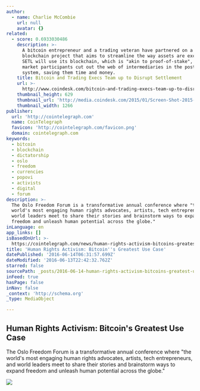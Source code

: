 ```yaml
---
author:
  - name: Charlie McCombie
    url: null
    avatar: {}
related:
  - score: 0.6933030486
    description: >-
      A bitcoin entrepreneur and a trading veteran have partnered on a
      blockchain project that aims to streamline the way assets are exchanged.
      SETL will use its blockchain, which is "akin to proof-of-stake", to let
      market participants cut out the web of intermediaries in the post-trade
      system, saving them time and money.
    title: Bitcoin and Trading Execs Team up to Disrupt Settlement
    url: >-
      http://www.coindesk.com/bitcoin-and-trading-execs-team-up-to-disrupt-settlement/
    thumbnail_height: 629
    thumbnail_url: 'http://media.coindesk.com/2015/01/Screen-Shot-2015-01-13-at-2.40.15-PM.png'
    thumbnail_width: 1266
publisher:
  url: 'http://cointelegraph.com'
  name: CoinTelegraph
  favicon: 'http://cointelegraph.com/favicon.png'
  domain: cointelegraph.com
keywords:
  - bitcoin
  - blockchain
  - dictatorship
  - oslo
  - freedom
  - currencies
  - popovi
  - activists
  - digital
  - forum
description: >-
  The Oslo Freedom Forum is a transformative annual conference where "the
  world's most engaging human rights advocates, artists, tech entrepreneurs, and
  world leaders meet to share their stories and brainstorm ways to expand
  freedom and unleash human potential across the globe."
inLanguage: en
app_links: []
isBasedOnUrl: >-
  https://cointelegraph.com/news/human-rights-activism-bitcoins-greatest-use-case
title: 'Human Rights Activism: Bitcoin''s Greatest Use Case'
datePublished: '2016-06-14T06:31:57.699Z'
dateModified: '2016-06-13T22:42:32.762Z'
starred: false
sourcePath: _posts/2016-06-14-human-rights-activism-bitcoins-greatest-use-case.md
inFeed: true
hasPage: false
inNav: false
_context: 'http://schema.org'
_type: MediaObject

---
```

<article style=""><h1>Human Rights Activism: Bitcoin's Greatest Use Case</h1><p>The Oslo Freedom Forum is a transformative annual conference where "the world's most engaging human rights advocates, artists, tech entrepreneurs, and world leaders meet to share their stories and brainstorm ways to expand freedom and unleash human potential across the globe."</p><img src="http://cointelegraph.com/storage/uploads/view/0d105ebe0f86505a7281d7acce69bbb1.jpg" /></article>